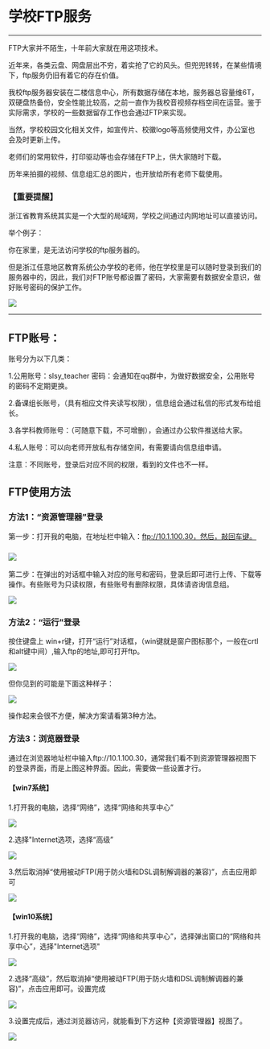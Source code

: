 # 学校FTP服务

---

FTP大家并不陌生，十年前大家就在用这项技术。

近年来，各类云盘、网盘层出不穷，着实抢了它的风头。但兜兜转转，在某些情境下，ftp服务仍旧有着它的存在价值。

我校ftp服务器安装在二楼信息中心，所有数据存储在本地，服务器总容量维6T，双硬盘热备份，安全性能比较高，之前一直作为我校音视频存档空间在运营。鉴于实际需求，学校的一些数据留存工作也会通过FTP来实现。

当然，学校校园文化相关文件，如宣传片、校徽logo等高频使用文件，办公室也会及时更新上传。

老师们的常用软件，打印驱动等也会存储在FTP上，供大家随时下载。

历年来拍摄的视频、信息组汇总的图片，也开放给所有老师下载使用。

### 【重要提醒】

浙江省教育系统其实是一个大型的局域网，学校之间通过内网地址可以直接访问。

举个例子：

你在家里，是无法访问学校的ftp服务器的。

但是浙江任意地区教育系统公办学校的老师，他在学校里是可以随时登录到我们的服务器中的，因此，我们对FTP账号都设置了密码，大家需要有数据安全意识，做好账号密码的保护工作。

![](/assets/ftp.png)

---

## FTP账号：

账号分为以下几类：

1.公用账号：slsy\_teacher          密码：会通知在qq群中，为做好数据安全，公用账号的密码不定期更换。

2.备课组长账号，（具有相应文件夹读写权限），信息组会通过私信的形式发布给组长。

3.各学科教师账号：（可随意下载，不可增删），会通过办公软件推送给大家。

4.私人账号：可以向老师开放私有存储空间，有需要请向信息组申请。

注意：不同账号，登录后对应不同的权限，看到的文件也不一样。

## FTP使用方法

### 方法1：“资源管理器”登录

第一步：打开我的电脑，在地址栏中输入：ftp://10.1.100.30，然后，敲回车键。

### ![](/assets/ftp2.png)

第二步：在弹出的对话框中输入对应的账号和密码，登录后即可进行上传、下载等操作。有些账号为只读权限，有些账号有删除权限，具体请咨询信息组。

![](/assets/ftp3.png)

### 方法2：“运行”登录

按住键盘上   win+r键，打开“运行”对话框，（win键就是窗户图标那个，一般在crtl和alt键中间）,输入ftp的地址,即可打开ftp。

![](/assets/ftp11.png)

但你见到的可能是下面这种样子：

![](/assets/ftp12.png)

操作起来会很不方便，解决方案请看第3种方法。

### 方法3：浏览器登录

通过在浏览器地址栏中输入ftp://10.1.100.30，通常我们看不到资源管理器视图下的登录界面，而是上图这种界面。因此，需要做一些设置才行。

#### 【win7系统】

1.打开我的电脑，选择“网络”，选择“网络和共享中心”

![](/assets/ftp5.png)

2.选择"Internet选项，选择“高级”

![](/assets/ftp6.png)

3.然后取消掉“使用被动FTP\(用于防火墙和DSL调制解调器的兼容\)”，点击应用即可

![](/assets/ftp7.png)

#### 【win10系统】

1.打开我的电脑，选择“网络”，选择“网络和共享中心”，选择弹出窗口的“网络和共享中心”，选择"Internet选项"

![](/assets/ftp8.png)

2.选择“高级”，然后取消掉“使用被动FTP\(用于防火墙和DSL调制解调器的兼容\)”，点击应用即可。设置完成

![](/assets/ftp9.png)

3.设置完成后，通过浏览器访问，就能看到下方这种【资源管理器】视图了。

![](/assets/ftp10.png)

## 



